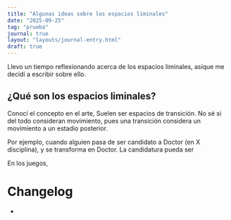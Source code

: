```yaml
---
title: "Algunas ideas sobre los espacios liminales"
date: "2025-09-25"
tag: "prueba"
journal: true
layout: "layouts/journal-entry.html"
draft: true
---
```


Llevo un tiempo reflexionando acerca de los espacios liminales, asíque me decidí a escribir sobre ello.

## ¿Qué son los espacios liminales?

Conocí el concepto en el arte, Suelen ser espacios de transición. No sé si del todo consideran movimiento, pues una transición considera un movimiento a un estadio posterior.

Por ejemplo, cuando alguien pasa de ser candidato a Doctor (en X disciplina), y se transforma en Doctor. La candidatura pueda ser


En los juegos, 
# Changelog

- 